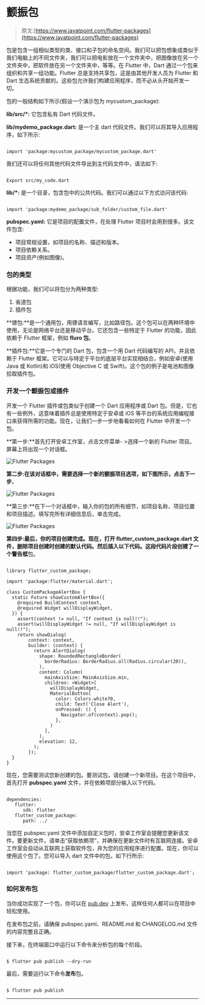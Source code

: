 # 颤振包

> 原文:[https://www.javatpoint.com/flutter-packages](https://www.javatpoint.com/flutter-packages)

包是包含一组相似类型的类、接口和子包的命名空间。我们可以把包想象成类似于我们电脑上的不同文件夹，我们可以把电影放在一个文件夹中，把图像放在另一个文件夹中，把软件放在另一个文件夹中，等等。在 Flutter 中，Dart 通过一个包来组织和共享一组功能。Flutter 总是支持共享包，这是由其他开发人员为 Flutter 和 Dart 生态系统贡献的。这些包允许我们构建应用程序，而不必从头开始开发一切。

包的一般结构如下所示(假设一个演示包为 mycustom_package):

**lib/src/*:** 它包含私有 Dart 代码文件。

**lib/mydemo_package.dart:** 是一个主 dart 代码文件。我们可以将其导入应用程序，如下所示:

```

import 'package:mycustom_package/mycustom_package.dart'

```

我们还可以将任何其他代码文件导出到主代码文件中，语法如下:

```

Export src/my_code.dart

```

**lib/*:** 是一个目录，包含包中的公共代码。我们可以通过以下方式访问该代码:

```

import 'package:mydemo_package/sub_folder/custom_file.dart'

```

**pubspec.yaml:** 它是项目的配置文件，在处理 Flutter 项目时会用到很多。该文件包含:

*   项目常规设置，如项目的名称、描述和版本。
*   项目依赖关系。
*   项目资产(例如图像)。

### 包的类型

根据功能，我们可以将包分为两种类型:

1.  省道包
2.  插件包

**镖包:**是一个通用包，用镖语言编写，比如路径包。这个包可以在两种环境中使用，无论是网络平台还是移动平台。它还包含一些特定于 Flutter 的功能，因此依赖于 Flutter 框架，例如 **fluro 包**。

**插件包:**它是一个专门的 Dart 包，包含一个用 Dart 代码编写的 API，并且依赖于 Flutter 框架。它可以与特定于平台的底层平台实现相结合，例如安卓(使用 Java 或 Kotlin)和 iOS(使用 Objective C 或 Swift)。这个包的例子是电池和图像拾取插件包。

### 开发一个颤振包或插件

开发一个 Flutter 插件或包类似于创建一个 Dart 应用程序或 Dart 包。但是，它也有一些例外，这意味着插件总是使用特定于安卓或 iOS 等平台的系统应用编程接口来获得所需的功能。现在，让我们一步一步地看看如何在 Flutter 中开发一个包。

**第一步:**首先打开安卓工作室，点击文件菜单- >选择一个新的 Flutter 项目。屏幕上将出现一个对话框。

![Flutter Packages](../Images/38a06d18e7fea4edb304d5f263880de8.png)

**第二步:**在该对话框中，需要选择一个新的颤振项目选项，如下图所示，点击**下一步**。

![Flutter Packages](../Images/e607d081dbc7721311891435dd3bd5b8.png)

**第三步:**在下一个对话框中，输入你的包的所有细节，如项目名称、项目位置和项目描述。填写完所有详细信息后，单击完成。

![Flutter Packages](../Images/44c829f0d67f30c81e48801a5c104cec.png)

**第四步:**最后，你的项目创建完成。现在，打开 flutter_custom_package.dart 文件，删除项目创建时创建的默认代码。然后插入以下代码。这段代码片段创建了一个**警告框**包。

```

library flutter_custom_package;

import 'package:flutter/material.dart';

class CustomPackageAlertBox {
  static Future showCustomAlertBox({
    @required BuildContext context,
    @required Widget willDisplayWidget,
  }) {
    assert(context != null, "If context is null!!");
    assert(willDisplayWidget != null, "If willDisplayWidget is null!!");
    return showDialog(
        context: context,
        builder: (context) {
          return AlertDialog(
            shape: RoundedRectangleBorder(
              borderRadius: BorderRadius.all(Radius.circular(20)),
            ),
            content: Column(
              mainAxisSize: MainAxisSize.min,
              children: <Widget>[
                willDisplayWidget,
                MaterialButton(
                  color: Colors.white70,
                  child: Text('Close Alert'),
                  onPressed: () {
                    Navigator.of(context).pop();
                  },
                )
              ],
            ),
            elevation: 12,
          );
        });
  }
}

```

现在，您需要测试您新创建的包。要测试包，请创建一个新项目。在这个项目中，首先打开 **pubspec.yaml** 文件，并在依赖项部分输入以下代码。

```

dependencies: 
   flutter: 
      sdk: flutter 
   flutter_custom_package: 
      path: ../

```

当您在 pubspec.yaml 文件中添加自定义包时，安卓工作室会提醒您更新该文件。要更新文件，请单击“获取依赖项”，并确保在更新文件时有互联网连接。安卓工作室会自动从互联网上获取软件包，并为您的应用程序进行配置。现在，你可以使用这个包了。您可以导入 dart 文件中的包，如下行所示:

```

import 'package: flutter_custom_package/flutter_custom_package.dart';

```

### 如何发布包

当你成功实现了一个包，你可以在 [pub.dev](https://pub.dev/packages/http) 上发布，这样任何人都可以在项目中轻松使用。

在发布包之前，请确保 pubspec.yaml、README.md 和 CHANGELOG.md 文件的内容完整且正确。

接下来，在终端窗口中运行以下命令来分析包的每个阶段。

```

$ flutter pub publish --dry-run

```

最后，需要运行以下命令**发布**包。

```

$ flutter pub publish

```

* * *